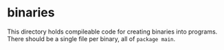 binaries
========

This directory holds compileable code for creating binaries into programs.
There should be a single file per binary, all of `package main`.
